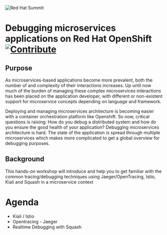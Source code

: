 ![Red Hat Summit](images/redhatsummit2019.jpg)

# Debugging microservices applications on Red Hat OpenShift [![Contribute](images/factory-contribute.svg)](http://codeready-lab-infra.apps.geneva-65ef.openshiftworkshop.com/f?url=https://github.com/mcouliba/cloud-native-labs/tree/debugging)

## Purpose

As microservices-based applications become more prevalent, both the number of
and complexity of their interactions increases. Up until now much of the burden
of managing these complex microservices interactions has been placed on the
application developer, with different or non-existent support for microservice
concepts depending on language and framework.

Deploying and managing microservices architecture is becoming easier with a 
container orchestration platform like Openshift. So now, critical questions
 is raising: How do you debug a distributed system and how do you ensure 
the good health of your application? Debugging microservices architecture is hard. 
The state of the application is spread through multiple microservices which makes 
more complicated to get a global overview for debugging purposes.

## Background
This hands-on workshop will introduce and help you to get familiar with the common 
tracing/debugging techniques using Jaeger/OpenTracing, Istio, Kiali and Squash in 
a microservice context

# Agenda
* Kiali / Istio
* Opentracing - Jaeger
* Realtime Debugging with Squash
